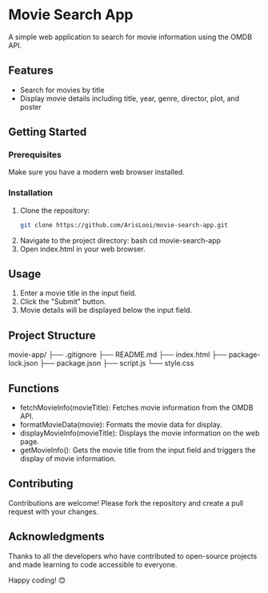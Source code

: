 # Movie Search App

A simple web application to search for movie information using the OMDB API.

## Features

- Search for movies by title
- Display movie details including title, year, genre, director, plot, and poster

## Getting Started

### Prerequisites

Make sure you have a modern web browser installed.

### Installation

1. Clone the repository:
   ```bash
   git clone https://github.com/ArisLooi/movie-search-app.git
2. Navigate to the project directory:
  bash
  cd movie-search-app
3. Open index.html in your web browser.

## Usage
1. Enter a movie title in the input field.
2. Click the "Submit" button.
3. Movie details will be displayed below the input field.

## Project Structure
movie-app/
├── .gitignore
├── README.md
├── index.html
├── package-lock.json
├── package.json
├── script.js
└── style.css

## Functions
- fetchMovieInfo(movieTitle): Fetches movie information from the OMDB API.
- formatMovieData(movie): Formats the movie data for display.
- displayMovieInfo(movieTitle): Displays the movie information on the web page.
- getMovieInfo(): Gets the movie title from the input field and triggers the display of movie information.

## Contributing
Contributions are welcome! Please fork the repository and create a pull request with your changes.

## Acknowledgments
Thanks to all the developers who have contributed to open-source projects and made learning to code accessible to everyone.

Happy coding! 😊
